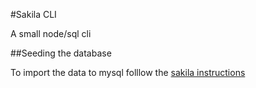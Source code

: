 #Sakila CLI

A small node/sql cli

##Seeding the database

To import the data to mysql folllow the [sakila instructions](https://dev.mysql.com/doc/sakila/en/sakila-installation.html)


